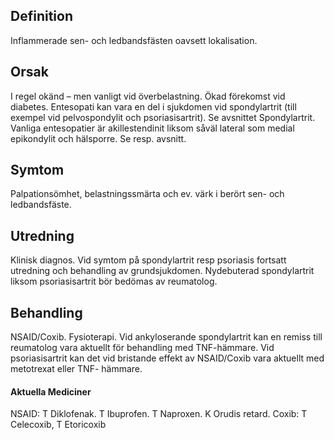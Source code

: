 ## Definition

Inflammerade sen- och ledbandsfästen oavsett lokalisation.

## Orsak

I regel okänd – men vanligt vid överbelastning. Ökad förekomst vid diabetes. Entesopati kan vara en del i sjukdomen vid spondylartrit (till exempel vid pelvospondylit och psoriasisartrit). Se avsnittet Spondylartrit.
Vanliga entesopatier är akillestendinit liksom såväl lateral som medial epikondylit och hälsporre. Se resp. avsnitt.

## Symtom

Palpationsömhet, belastningssmärta och ev. värk i berört sen- och ledbandsfäste.

## Utredning

Klinisk diagnos. Vid symtom på spondylartrit resp psoriasis fortsatt utredning och behandling av grundsjukdomen. Nydebuterad spondylartrit liksom psoriasisartrit bör bedömas av reumatolog.

## Behandling

NSAID/Coxib. Fysioterapi. Vid ankyloserande spondylartrit kan en remiss till reumatolog vara aktuellt för behandling med TNF-hämmare. Vid psoriasisartrit kan det vid bristande effekt av NSAID/Coxib vara aktuellt med metotrexat eller TNF- hämmare.

#### Aktuella Mediciner

NSAID: T Diklofenak. T Ibuprofen. T Naproxen. K Orudis retard.
Coxib: T Celecoxib, T Etoricoxib 

